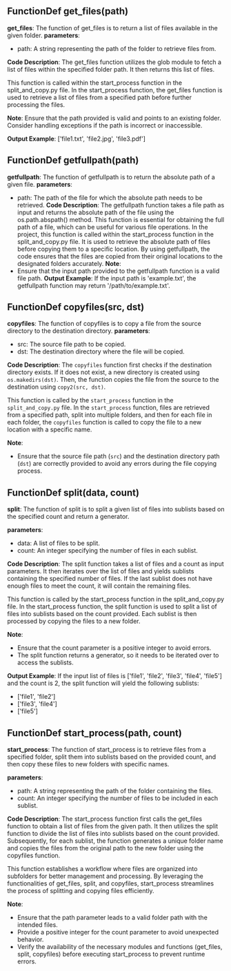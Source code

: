 ## FunctionDef get_files(path)
**get_files**: The function of get_files is to return a list of files available in the given folder.
**parameters**:
- path: A string representing the path of the folder to retrieve files from.

**Code Description**:
The get_files function utilizes the glob module to fetch a list of files within the specified folder path. It then returns this list of files.

This function is called within the start_process function in the split_and_copy.py file. In the start_process function, the get_files function is used to retrieve a list of files from a specified path before further processing the files.

**Note**:
Ensure that the path provided is valid and points to an existing folder.
Consider handling exceptions if the path is incorrect or inaccessible.

**Output Example**:
['file1.txt', 'file2.jpg', 'file3.pdf']
## FunctionDef getfullpath(path)
**getfullpath**: The function of getfullpath is to return the absolute path of a given file.
**parameters**: 
- path: The path of the file for which the absolute path needs to be retrieved.
**Code Description**: 
The getfullpath function takes a file path as input and returns the absolute path of the file using the os.path.abspath() method. This function is essential for obtaining the full path of a file, which can be useful for various file operations.
In the project, this function is called within the start_process function in the split_and_copy.py file. It is used to retrieve the absolute path of files before copying them to a specific location. By using getfullpath, the code ensures that the files are copied from their original locations to the designated folders accurately.
**Note**: 
- Ensure that the input path provided to the getfullpath function is a valid file path.
**Output Example**: 
If the input path is 'example.txt', the getfullpath function may return '/path/to/example.txt'.
## FunctionDef copyfiles(src, dst)
**copyfiles**: The function of copyfiles is to copy a file from the source directory to the destination directory. 
**parameters**: 
- src: The source file path to be copied.
- dst: The destination directory where the file will be copied.

**Code Description**: 
The `copyfiles` function first checks if the destination directory exists. If it does not exist, a new directory is created using `os.makedirs(dst)`. Then, the function copies the file from the source to the destination using `copy2(src, dst)`.

This function is called by the `start_process` function in the `split_and_copy.py` file. In the `start_process` function, files are retrieved from a specified path, split into multiple folders, and then for each file in each folder, the `copyfiles` function is called to copy the file to a new location with a specific name.

**Note**: 
- Ensure that the source file path (`src`) and the destination directory path (`dst`) are correctly provided to avoid any errors during the file copying process.
## FunctionDef split(data, count)
**split**: The function of split is to split a given list of files into sublists based on the specified count and return a generator.

**parameters**:
- data: A list of files to be split.
- count: An integer specifying the number of files in each sublist.

**Code Description**:
The split function takes a list of files and a count as input parameters. It then iterates over the list of files and yields sublists containing the specified number of files. If the last sublist does not have enough files to meet the count, it will contain the remaining files.

This function is called by the start_process function in the split_and_copy.py file. In the start_process function, the split function is used to split a list of files into sublists based on the count provided. Each sublist is then processed by copying the files to a new folder.

**Note**:
- Ensure that the count parameter is a positive integer to avoid errors.
- The split function returns a generator, so it needs to be iterated over to access the sublists.

**Output Example**:
If the input list of files is ['file1', 'file2', 'file3', 'file4', 'file5'] and the count is 2, the split function will yield the following sublists:
- ['file1', 'file2']
- ['file3', 'file4']
- ['file5']
## FunctionDef start_process(path, count)
**start_process**: The function of start_process is to retrieve files from a specified folder, split them into sublists based on the provided count, and then copy these files to new folders with specific names.

**parameters**:
- path: A string representing the path of the folder containing the files.
- count: An integer specifying the number of files to be included in each sublist.

**Code Description**:
The start_process function first calls the get_files function to obtain a list of files from the given path. It then utilizes the split function to divide the list of files into sublists based on the count provided. Subsequently, for each sublist, the function generates a unique folder name and copies the files from the original path to the new folder using the copyfiles function.

This function establishes a workflow where files are organized into subfolders for better management and processing. By leveraging the functionalities of get_files, split, and copyfiles, start_process streamlines the process of splitting and copying files efficiently.

**Note**:
- Ensure that the path parameter leads to a valid folder path with the intended files.
- Provide a positive integer for the count parameter to avoid unexpected behavior.
- Verify the availability of the necessary modules and functions (get_files, split, copyfiles) before executing start_process to prevent runtime errors.
